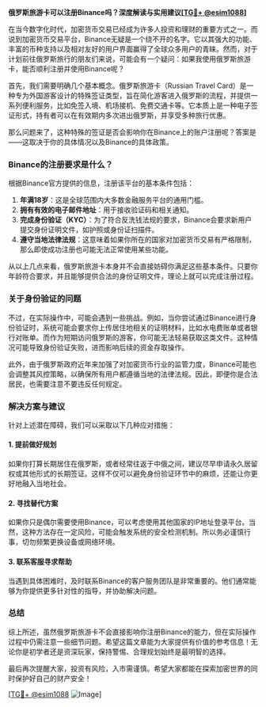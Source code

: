 **俄罗斯旅游卡可以注册Binance吗？深度解读与实用建议[[TG💪+ @esim1088](https://t.me/s/esim1088)]**

在当今数字化时代，加密货币交易已经成为许多人投资和理财的重要方式之一。而说到加密货币交易平台，Binance无疑是一个绕不开的名字。它以其强大的功能、丰富的币种支持以及相对友好的用户界面赢得了全球众多用户的青睐。然而，对于计划前往俄罗斯旅行的朋友们来说，可能会有一个疑问：如果我使用俄罗斯旅游卡，能否顺利注册并使用Binance呢？

首先，我们需要明确几个基本概念。俄罗斯旅游卡（Russian Travel Card）是一种专为外国游客设计的特殊签证类型，旨在简化游客进入俄罗斯的流程，并提供一系列便利服务，比如免签入境、机场接机、免费交通卡等。它本质上是一种电子签证形式，持有者可以在有效期内多次进出俄罗斯，并享受多种旅行优惠。

那么问题来了，这种特殊的签证是否会影响你在Binance上的账户注册呢？答案是——这取决于你的具体情况以及Binance的具体政策。

### Binance的注册要求是什么？

根据Binance官方提供的信息，注册该平台的基本条件包括：

1. **年满18岁**：这是全球范围内大多数金融服务平台的通用门槛。
2. **拥有有效的电子邮件地址**：用于接收验证码和相关通知。
3. **完成身份验证（KYC）**：为了符合反洗钱法规的要求，Binance会要求新用户提交身份证明文件，如护照或身份证扫描件。
4. **遵守当地法律法规**：这意味着如果你所在的国家对加密货币交易有严格限制，那么即使成功注册也可能无法正常使用某些功能。

从以上几点来看，俄罗斯旅游卡本身并不会直接妨碍你满足这些基本条件。只要你年龄符合要求，并且能够提供合法的身份证明文件，理论上就可以完成注册过程。

### 关于身份验证的问题

不过，在实际操作中，可能会遇到一些挑战。例如，当你尝试通过Binance进行身份验证时，系统可能会要求你上传居住地相关的证明材料，比如水电费账单或者银行对账单。而作为短期访问俄罗斯的游客，你可能无法轻易获取这类文件。这种情况可能导致身份验证失败，进而影响后续的资金存取操作。

此外，由于俄罗斯政府近年来加强了对加密货币行业的监管力度，Binance可能也会调整其风控策略，以确保所有用户都遵循当地的法律法规。因此，即便你是合法居民，也需要注意不要违反任何规定。

### 解决方案与建议

针对上述潜在障碍，我们可以采取以下几种应对措施：

#### 1. 提前做好规划
如果你打算长期居住在俄罗斯，或者经常往返于中俄之间，建议尽早申请永久居留权或其他形式的长期签证。这样不仅可以避免身份验证环节中的麻烦，还能让你更好地融入当地社会。

#### 2. 寻找替代方案
如果你只是偶尔需要使用Binance，可以考虑使用其他国家的IP地址登录平台。当然，这种方法存在一定风险，可能会触发系统的安全检测机制。所以务必谨慎行事，切勿频繁更换设备或网络环境。

#### 3. 联系客服寻求帮助
当遇到具体困难时，及时联系Binance的客户服务团队是非常重要的。他们通常能够为你提供更多针对性的指导，并协助解决问题。

### 总结

综上所述，虽然俄罗斯旅游卡不会直接影响你注册Binance的能力，但在实际操作过程中仍需注意一些细节问题。希望这篇文章能为大家提供有价值的参考信息！无论你是初学者还是资深玩家，保持警惕、合理规划始终是最明智的选择。

最后再次提醒大家，投资有风险，入市需谨慎。希望大家都能在探索加密世界的同时保护好自己的财产安全！

[[TG💪+ @esim1088](https://t.me/s/esim1088) ![Image](https://i.postimg.cc/4NQfJmqS/Snipaste-2025-05-13-00-14-12.png)]